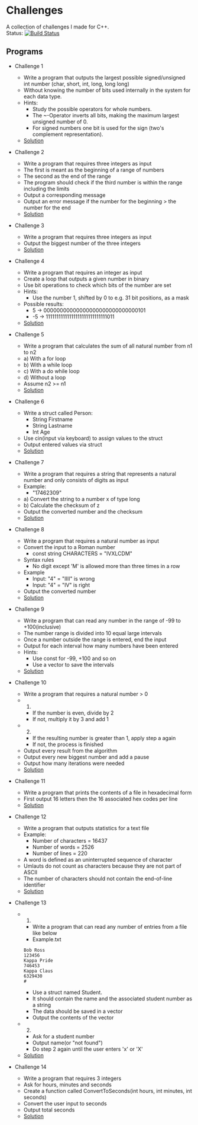 # Challenges

A collection of challenges I made for C++.  
Status: [![Build Status](https://travis-ci.com/GamesTrap/Challenges.svg?branch=master)](https://travis-ci.com/GamesTrap/Challenges)

## Programs

- Challenge 1
	- Write a program that outputs the largest possible signed/unsigned int number (char, short, int, long, long long)
	- Without knowing the number of bits used internally in the system for each data type.
	- Hints:
		- Study the possible operators for whole numbers.
		- The ~-Operator inverts all bits, making the maximum largest unsigned number of 0.
		- For signed numbers one bit is used for the sign (two's complement representation).
	- [Solution](Challenge1/src/main.cpp)

- Challenge 2
	- Write a program that requires three integers as input
	- The first is meant as the beginning of a range of numbers
	- The second as the end of the range
	- The program should check if the third number is within the range including the limits
	- Output a corresponding message
	- Output an error message if the number for the beginning > the number for the end
	- [Solution](Challenge2/src/main.cpp)

- Challenge 3
	- Write a program that requires three integers as input
	- Output the biggest number of the three integers
	- [Solution](Challenge3/src/main.cpp)

- Challenge 4
	- Write a program that requires an integer as input
	- Create a loop that outputs a given number in binary
	- Use bit operations to check which bits of the number are set
	- Hints:
		- Use the number 1, shifted by 0 to e.g. 31 bit positions, as a mask
	- Possible results:
		-  5 -> 00000000000000000000000000000101
		- -5 -> 11111111111111111111111111111011
	- [Solution](Challenge4/src/main.cpp)

- Challenge 5
	- Write a program that calculates the sum of all natural number from n1 to n2
	- a) With a for loop
	- b) With a while loop
	- c) With a do while loop
	- d) Without a loop
	- Assume n2 >= n1
	- [Solution](Challenge5/src/main.cpp)

- Challenge 6
	- Write a struct called Person:
		- String Firstname
		- String Lastname
		- Int Age
	- Use cin(input via keyboard) to assign values to the struct
	- Output entered values via struct
	- [Solution](Challenge6/src/main.cpp)

- Challenge 7
	- Write a program that requires a string that represents a natural number and only consists of digits as input
	- Example:
		- "17462309"
	- a) Convert the string to a number x of type long
	- b) Calculate the checksum of z
	- Output the converted number and the checksum
	- [Solution](Challenge7/src/main.cpp)

- Challenge 8
	- Write a program that requires a natural number as input
	- Convert the input to a Roman number
		- const string CHARACTERS = "IVXLCDM"
	- Syntax rules
		- No digit except 'M' is allowed more than three times in a row
	- Example
		- Input: "4" = "IIII" is wrong
		- Input: "4" = "IV" is right
	- Output the converted number
	- [Solution](Challenge8/src/main.cpp)

- Challenge 9
	- Write a program that can read any number in the range of -99 to +100(inclusive)
	- The number range is divided into 10 equal large intervals
	- Once a number outside the range is entered, end the input
	- Output for each interval how many numbers have been entered
	- Hints:
		- Use const for -99, +100 and so on
		- Use a vector<int> to save the intervals
	- [Solution](Challenge9/src/main.cpp)

- Challenge 10
	- Write a program that requires a natural number > 0
	- 1.
		- If the number is even, divide by 2
		- If not, multiply it by 3 and add 1
	- 2.
		- If the resulting number is greater than 1, apply step a again
		- If not, the process is finished
	- Output every result from the algorithm
	- Output every new biggest number and add a pause
	- Output how many iterations were needed
	- [Solution](Challenge10/src/main.cpp)

- Challenge 11
	- Write a program that prints the contents of a file in hexadecimal form
	- First output 16 letters then the 16 associated hex codes per line
	- [Solution](Challenge11/src/main.cpp)

- Challenge 12
	- Write a program that outputs statistics for a text file
	- Example:
		- Number of characters = 16437
		- Number of words = 2526
		- Number of lines = 220
	- A word is defined as an uninterrupted sequence of character
	- Umlauts do not count as characters because they are not part of ASCII
	- The number of characters should not contain the end-of-line identifier
	- [Solution](Challenge12/src/main.cpp)

- Challenge 13
	- 1.
		- Write a program that can read any number of entries from a file like below
		- Example.txt
	  	```
		Bob Ross
		123456
		Kappa Pride
		746453
		Kappa Claus
		6329430
		#
	  	```
	  	- Use a struct named Student.
	  	- It should contain the name and the associated student number as a string
	  	- The data should be saved in a vector<Student>
	  	- Output the contents of the vector
	 - 2.
	 	- Ask for a student number
	 	- Output name(or "not found")
	 	- Do step 2 again until the user enters 'x' or 'X'
	- [Solution](Challenge13/src/main.cpp)

- Challenge 14
	- Write a program that requires 3 integers
	- Ask for hours, minutes and seconds
	- Create a function called ConvertToSeconds(int hours, int minutes, int seconds)
	- Convert the user input to seconds
	- Output total seconds
	- [Solution](Challenge14/src/main.cpp)